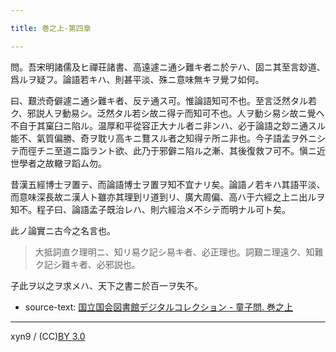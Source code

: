 ```yaml
---

title: 巻之上-第四章

---
```



問。吾宋明諸儒及ヒ禪荘諸書、高遠遽ニ通シ難キ者ニ於テハ、固ニ其至言玅道、爲ルヲ疑フ。論語若キハ、則甚平淡、殊ニ意味無キヲ覺フ如何。

曰、艱渋奇僻遽ニ通シ難キ者、反テ通ス可。惟論語知可不也。至言泛然タル若ク、邪説人ヲ動易シ。泛然タル若シ故ニ得テ而知可不也。人ヲ動シ易シ故ニ覺ヘ不自于其窠臼ニ陷ル。温厚和平從容正大ナル者ニ非ンハ、必于論語之玅ニ通スル能不、氣質偏勝、奇ヲ耽リ高キニ鶩スル者之知得テ所ニ非也。今子語孟ヲ外ニシテ而徑チニ至道ニ詣ラント欲、此乃于邪僻ニ陷ル之漸、其後復救フ可不。愼ニ近世學者之故轍ヲ蹈ム勿。

昔漢五經博士ヲ置テ、而論語博士ヲ置ヲ知不宜ナリ矣。論語ノ若キハ其語平淡、而意味深長故ニ漢人ト雖亦其理到リ道到リ、廣大周偏、高ハ于六經之上ニ出ルヲ知不。程子曰、論語孟子既治レハ、則六經治メ不シテ而明ナル可ト矣。

此ノ論實ニ古今之名言也。

> 大抵詞直ク理明ニ、知リ易ク記シ易キ者、必正理也。詞艱ニ理遠ク、知難ク記シ難キ者、必邪説也。

子此ヲ以之ヲ求メハ、天下之書ニ於百一ヲ失不。





* source-text: [国立国会図書館デジタルコレクション - 童子問. 巻之上](http://dl.ndl.go.jp/info:ndljp/pid/757852/7)

---
xyn9 / (CC)[BY 3.0](https://creativecommons.org/licenses/by/3.0/deed)
